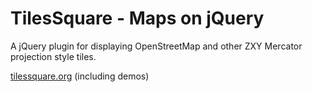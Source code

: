 TilesSquare - Maps on jQuery
============================

A jQuery plugin for displaying OpenStreetMap and other ZXY Mercator projection style tiles.

[tilessquare.org](http://tilessquare.org/) (including demos)

